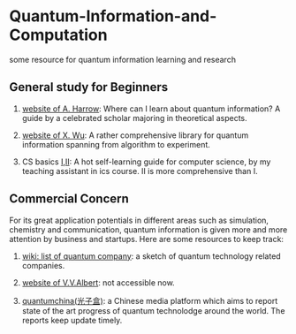 # Quantum-Information-and-Computation
some resource for quantum information learning and research

## General study for Beginners

1. [website of A. Harrow](https://web.mit.edu/aram/www/advice/quantum.html): 	Where can I learn about quantum information? A guide by a celebrated scholar majoring in theoretical aspects.

2. [website of X. Wu](https://www.cs.umd.edu/~xwu/mini_lib.html): A rather comprehensive library for quantum information spanning from algorithm to experiment.

3. CS basics [I](https://github.com/PKUFlyingPig/Self-learning-Computer-Science),[II](https://csdiy.wiki/en/): A hot self-learning guide for computer science, by my teaching assistant in ics course. II is more comprehensive than I.


## Commercial Concern
For its great application potentials in different areas such as simulation, chemistry and communication, quantum information is given more and more attention by business and startups. Here are some resources to keep track:

1. [wiki: list of quantum company](https://en.wikipedia.org/wiki/List_of_companies_involved_in_quantum_computing_or_communication): a sketch of quantum technology related companies.

2. [website of V.V.Albert](https://sites.google.com/site/victorvalbert/quantum-computing-companies?authuser=0): not accessible now.

3. [quantumchina(光子盒)](https://www.quantumchina.com/): a Chinese media platform which aims to report state of the art progress of quantum technolodge around the world. The reports keep update timely.

